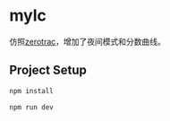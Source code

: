 # mylc

仿照[zerotrac](https://github.com/zerotrac/leetcode_problem_rating)，增加了夜间模式和分数曲线。

## Project Setup

```sh
npm install
```

```sh
npm run dev
```

